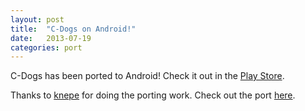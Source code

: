 ```yaml
---
layout: post
title:  "C-Dogs on Android!"
date:   2013-07-19
categories: port
---
```


C-Dogs has been ported to Android! Check it out in the [Play Store][playstore].

Thanks to [knepe][knepe] for doing the porting work. Check out the port [here][port].

[playstore]: https://play.google.com/store/apps/details?id=com.knepe.cdogs
[knepe]: http://github.com/knepe
[port]: http://knepe.github.com/cdogs-sdl-android